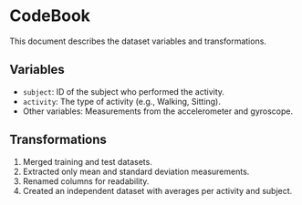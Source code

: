 # CodeBook
This document describes the dataset variables and transformations.

## Variables
- `subject`: ID of the subject who performed the activity.
- `activity`: The type of activity (e.g., Walking, Sitting).
- Other variables: Measurements from the accelerometer and gyroscope.

## Transformations
1. Merged training and test datasets.
2. Extracted only mean and standard deviation measurements.
3. Renamed columns for readability.
4. Created an independent dataset with averages per activity and subject.
